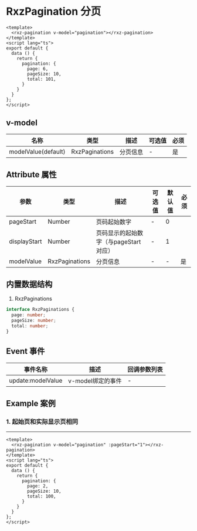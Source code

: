 # RxzPagination 分页

<TestRxzPagination></TestRxzPagination>

```vue
<template>
  <rxz-pagination v-model="pagination"></rxz-pagination>
</template>
<script lang="ts">
export default {
  data () {
    return {
      pagination: {
        page: 6,
        pageSize: 10,
        total: 101,
      }
    }
  }
};
</script>
```

## v-model

| 名称                  | 类型     | 描述     | 可选值 | 必须  |
| ------------------- | ------ | ------ | --- | --- |
| modelValue(default) | RxzPaginations | 分页信息 | -   |  是   |

## Attribute 属性

| 参数           | 类型             | 描述                      | 可选值 | 默认值 | 必须  |
| ------------ | -------------- | ----------------------- | --- | --- | --- |
| pageStart    | Number         | 页码起始数字                  | -   | 0   |     |
| displayStart | Number         | 页码显示的起始数字（与pageStart对应） | -   | 1   |     |
| modelValue   | RxzPaginations | 分页信息                    | -   | -   | 是   |

## 内置数据结构

1. RxzPaginations 

```ts
interface RxzPaginations {
  page: number;
  pageSize: number;
  total: number;
}
```

## Event 事件

| 事件名称              | 描述           | 回调参数列表 |
| ----------------- | ------------ | ------ |
| update:modelValue | v-model绑定的事件 | -      |

## Example 案例

### 1. 起始页和实际显示页相同

---

<TestRxzPaginationExp1></TestRxzPaginationExp1>

```vue
<template>
  <rxz-pagination v-model="pagination" :pageStart="1"></rxz-pagination>
</template>
<script lang="ts">
export default {
  data () {
    return {
      pagination: {
        page: 2,
        pageSize: 10,
        total: 100,
      }
    }
  }
};
</script>
```
